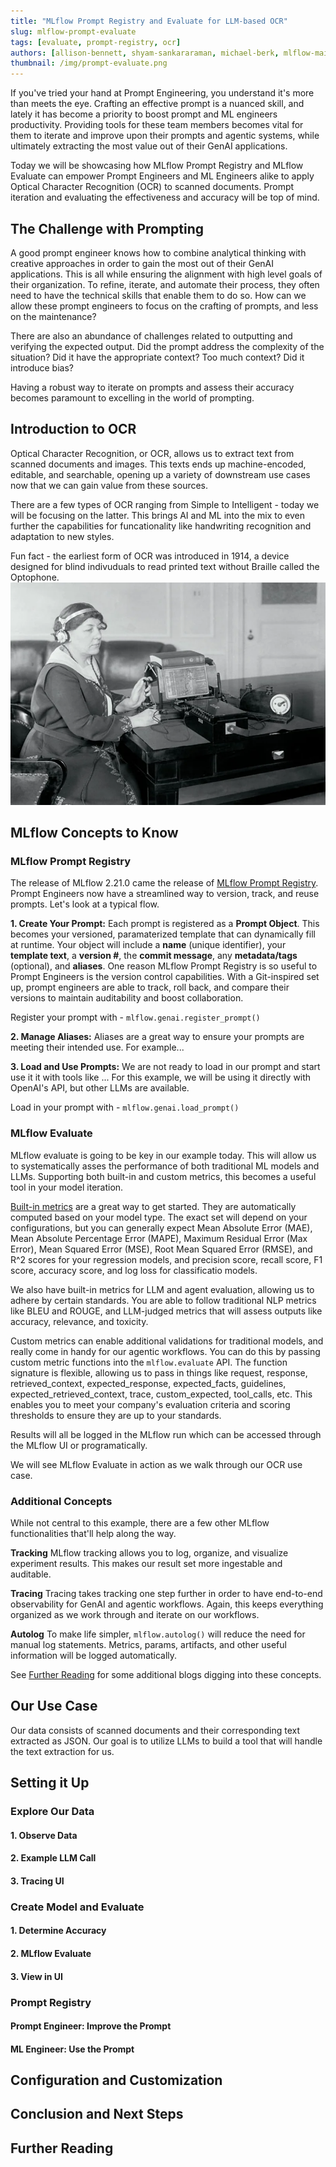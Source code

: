 ```yaml
---
title: "MLflow Prompt Registry and Evaluate for LLM-based OCR"
slug: mlflow-prompt-evaluate
tags: [evaluate, prompt-registry, ocr]
authors: [allison-bennett, shyam-sankararaman, michael-berk, mlflow-maintainers]
thumbnail: /img/prompt-evaluate.png
---
```


If you've tried your hand at Prompt Engineering, you understand it's more than meets the eye. Crafting an effective prompt is a nuanced skill, and lately it has become a priority to boost prompt and ML engineers productivity. Providing tools for these team members becomes vital for them to iterate and improve upon their prompts and agentic systems, while ultimately extracting the most value out of their GenAI applications. 

Today we will be showcasing how MLflow Prompt Registry and MLflow Evaluate can empower Prompt Engineers and ML Engineers alike to apply Optical Character Recognition (OCR) to scanned documents. Prompt iteration and evaluating the effectiveness and accuracy will be top of mind. 

## The Challenge with Prompting 
A good prompt engineer knows how to combine analytical thinking with creative approaches in order to gain the most out of their GenAI applications. This is all while ensuring the alignment with high level goals of their organization. To refine, iterate, and automate their process, they often need to have the technical skills that enable them to do so. How can we allow these prompt engineers to focus on the crafting of prompts, and less on the maintenance? 

There are also an abundance of challenges related to outputting and verifying the expected output. Did the prompt address the complexity of the situation? Did it have the appropriate context? Too much context? Did it introduce bias? 

Having a robust way to iterate on prompts and assess their accuracy becomes paramount to excelling in the world of prompting. 

## Introduction to OCR
Optical Character Recognition, or OCR, allows us to extract text from scanned documents and images. This texts ends up machine-encoded, editable, and searchable, opening up a variety of downstream use cases now that we can gain value from these sources. 

There are a few types of OCR ranging from Simple to Intelligent - today we will be focusing on the latter. This brings AI and ML into the mix to even further the capabilities for funcationality like handwriting recognition and adaptation to new styles. 

Fun fact - the earliest form of OCR was introduced in 1914, a device designed for blind indivuduals to read printed text without Braille called the Optophone. 
![Optophone](./margaret-hogan-used-the-black-sounding-optophone-to-read-a-book.webp)

## MLflow Concepts to Know
### MLflow Prompt Registry 
The release of MLflow 2.21.0 came the release of [MLflow Prompt Registry](https://mlflow.org/docs/latest/genai/prompt-version-mgmt/prompt-registry). Prompt Engineers now have a streamlined way to version, track, and reuse prompts. Let's look at a typical flow. 

**1. Create Your Prompt:** Each prompt is registered as a **Prompt Object**. This becomes your versioned, paramaterized template that can dynamically fill at runtime. Your object will include a **name** (unique identifier), your **template text**, a **version #**, the **commit message**, any **metadata/tags** (optional), and **aliases**. One reason MLflow Prompt Registry is so useful to Prompt Engineers is the version control capabilities. With a Git-inspired set up, prompt engineers are able to track, roll back, and compare their versions to maintain auditability and boost collaboration. 

Register your prompt with - 
```mlflow.genai.register_prompt()```

**2. Manage Aliases:** Aliases are a great way to ensure your prompts are meeting their intended use. For example...

**3. Load and Use Prompts:** We are not ready to load in our prompt and start use it it with tools like ... For this example, we will be using it directly with OpenAI's API, but other LLMs are available. 

Load in your prompt with - 
```mlflow.genai.load_prompt()```

### MLflow Evaluate 
MLflow evaluate is going to be key in our example today. This will allow us to systematically asses the performance of both traditional ML models and LLMs. Supporting both built-in and custom metrics, this becomes a useful tool in your model iteration. 

[Built-in metrics](https://mlflow.org/docs/latest/api_reference/python_api/mlflow.metrics.html) are a great way to get started. They are automatically computed based on your model type. The exact set will depend on your configurations, but you can generally expect Mean Absolute Error (MAE), Mean Absolute Percentage Error (MAPE), Maximum Residual Error (Max Error), Mean Squared Error (MSE), Root Mean Squared Error (RMSE), and R^2 scores for your regression models, and precision score, recall score, F1 score, accuracy score, and log loss for classificatio models. 

We also have built-in metrics for LLM and agent evaluation, allowing us to adhere by certain standards. You are able to follow traditional NLP metrics like BLEU and ROUGE, and LLM-judged metrics that will assess outputs like accuracy, relevance, and toxicity. 

Custom metrics can enable additional validations for traditional models, and really come in handy for our agentic workflows. You can do this by passing custom metric functions into the ```mlflow.evaluate``` API. The function signature is flexible, allowing us to pass in things like request, response, retrieved_context, expected_response, expected_facts, guidelines, expected_retrieved_context, trace, custom_expected, tool_calls, etc. This enables you to meet your company's evaluation criteria and scoring thresholds to ensure they are up to your standards. 

Results will all be logged in the MLflow run which can be accessed through the MLflow UI or programatically. 

We will see MLflow Evaluate in action as we walk through our OCR use case. 

### Additional Concepts 
While not central to this example, there are a few other MLflow functionalities that'll help along the way. 

**Tracking**
MLflow tracking allows you to log, organize, and visualize experiment results. This makes our result set more ingestable and auditable. 

**Tracing**
Tracing takes tracking one step further in order to have end-to-end observability for GenAI and agentic workflows. Again, this keeps everything organized as we work through and iterate on our workflows. 

**Autolog**
To make life simpler, ```mlflow.autolog()``` will reduce the need for manual log statements. Metrics, params, artifacts, and other useful information will be logged automatically. 

See [Further Reading](##Further-Reading) for some additional blogs digging into these concepts. 

## Our Use Case 
Our data consists of scanned documents and their corresponding text extracted as JSON. Our goal is to utilize LLMs to build a tool that will handle the text extraction for us.

## Setting it Up 

### Explore Our Data 

#### 1. Observe Data 

#### 2. Example LLM Call 

#### 3. Tracing UI 

### Create Model and Evaluate 

#### 1. Determine Accuracy 

#### 2. MLflow Evaluate 

#### 3. View in UI 

### Prompt Registry 

#### Prompt Engineer: Improve the Prompt 

#### ML Engineer: Use the Prompt 

## Configuration and Customization

## Conclusion and Next Steps

## Further Reading
